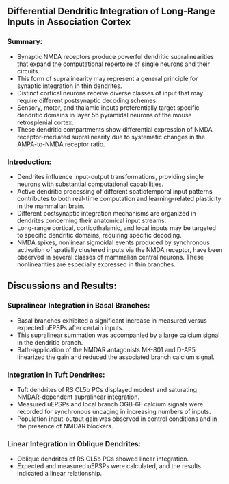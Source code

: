 
## Differential Dendritic Integration of Long-Range Inputs in Association Cortex

### Summary:
- Synaptic NMDA receptors produce powerful dendritic supralinearities that expand the computational repertoire of single neurons and their circuits.
- This form of supralinearity may represent a general principle for synaptic integration in thin dendrites.
- Distinct cortical neurons receive diverse classes of input that may require different postsynaptic decoding schemes.
- Sensory, motor, and thalamic inputs preferentially target specific dendritic domains in layer 5b pyramidal neurons of the mouse retrosplenial cortex.
- These dendritic compartments show differential expression of NMDA receptor-mediated supralinearity due to systematic changes in the AMPA-to-NMDA receptor ratio.

### Introduction:
- Dendrites influence input-output transformations, providing single neurons with substantial computational capabilities.
- Active dendritic processing of different spatiotemporal input patterns contributes to both real-time computation and learning-related plasticity in the mammalian brain.
- Different postsynaptic integration mechanisms are organized in dendrites concerning their anatomical input streams.
- Long-range cortical, corticothalamic, and local inputs may be targeted to specific dendritic domains, requiring specific decoding.
- NMDA spikes, nonlinear sigmoidal events produced by synchronous activation of spatially clustered inputs via the NMDA receptor, have been observed in several classes of mammalian central neurons. These nonlinearities are especially expressed in thin branches.

## Discussions and Results:

### Supralinear Integration in Basal Branches:
- Basal branches exhibited a significant increase in measured versus expected uEPSPs after certain inputs.
- This supralinear summation was accompanied by a large calcium signal in the dendritic branch.
- Bath-application of the NMDAR antagonists MK-801 and D-AP5 linearized the gain and reduced the associated branch calcium signal.

### Integration in Tuft Dendrites:
- Tuft dendrites of RS CL5b PCs displayed modest and saturating NMDAR-dependent supralinear integration.
- Measured uEPSPs and local branch OGB-6F calcium signals were recorded for synchronous uncaging in increasing numbers of inputs.
- Population input-output gain was observed in control conditions and in the presence of NMDAR blockers.

### Linear Integration in Oblique Dendrites:
- Oblique dendrites of RS CL5b PCs showed linear integration.
- Expected and measured uEPSPs were calculated, and the results indicated a linear relationship.
